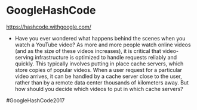 # GoogleHashCode
https://hashcode.withgoogle.com/
* Have you ever wondered what happens behind the scenes when you watch a YouTube video? As more
 and more people watch online videos (and as the size of these videos increases), it is critical that
 video-serving infrastructure is optimized to handle requests reliably and quickly.
 This typically involves putting in place cache servers, which store copies of popular videos. When a user
 request for a particular video arrives, it can be handled by a cache server close to the user, rather than by a
 remote data center thousands of kilometers away.
 But how should you decide which videos to put in which cache servers?

#GoogleHashCode2017
